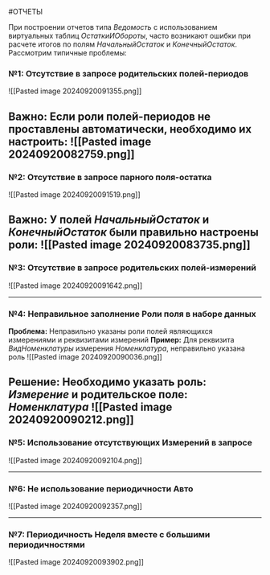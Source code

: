 #ОТЧЕТЫ 

При построении отчетов типа *Ведомость* с использованием виртуальных таблиц *ОстаткиИОбороты*, часто возникают ошибки при расчете итогов по полям *НачальныйОстаток* и *КонечныйОстаток*.
Рассмотрим типичные проблемы:
### №1: Отсутствие в запросе **родительских** полей-периодов

![[Pasted image 20240920091355.png]]

**Важно:** Если роли полей-периодов не проставлены автоматически, необходимо их настроить:
![[Pasted image 20240920082759.png]]
---
### №2: Отсутствие в запросе парного поля-остатка

![[Pasted image 20240920091519.png]]

**Важно:** У полей *НачальныйОстаток* и *КонечныйОстаток* были правильно настроены роли:
![[Pasted image 20240920083735.png]]
---
### №3: Отсутствие в запросе родительских полей-измерений

![[Pasted image 20240920091642.png]]

---
### №4: Неправильное заполнение **Роли** поля в наборе данных

**Проблема:** Неправильно указаны роли полей являющихся измерениями и реквизитами измерений
**Пример:** Для реквизита *ВидНоменклатуры* измерения *Номенклатура*, неправильно указана роль
![[Pasted image 20240920090036.png]]

**Решение:** Необходимо указать роль: *Измерение* и родительское поле: *Номенклатура*
![[Pasted image 20240920090212.png]]
---
### №5: Использование отсутствующих **Измерений** в запросе
![[Pasted image 20240920092104.png]]

---
### №6: Не использование периодичности **Авто**
![[Pasted image 20240920092357.png]]

---
### №7: Периодичность **Неделя** вместе с большими периодичностями
![[Pasted image 20240920093902.png]]